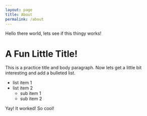 ```yaml
---
layout: page
title: About
permalink: /about
---
```


Hello there world, lets see if this thingy works!

# A Fun Little Title!

This is a practice title and body paragraph. Now lets get a little bit interesting and add a bulleted list.

  * list item  1
  * list item 2
     * sub item 1
     * sub item 2

Yay! It worked! So cool!


